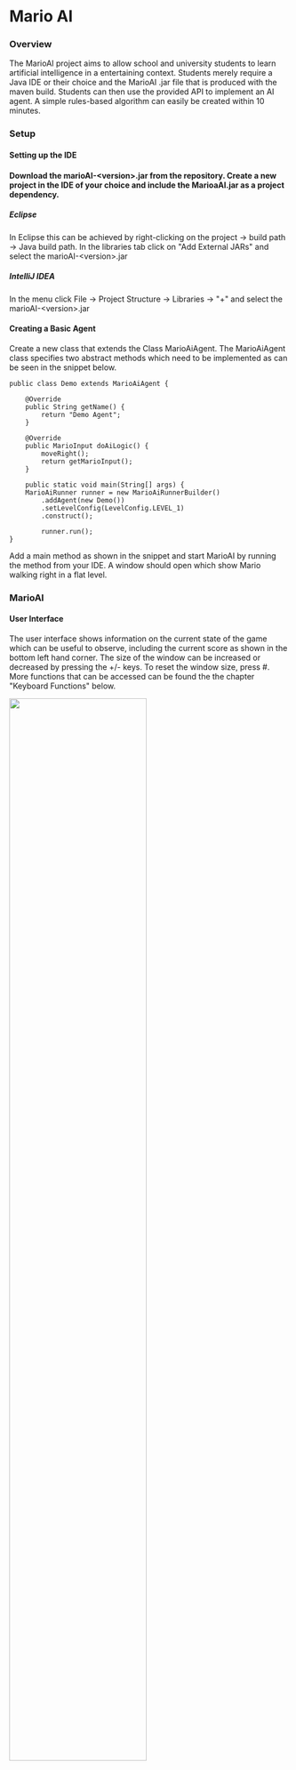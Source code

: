 <html>

<h1>Mario AI</h1>

<h3>Overview</h3>
<p>The MarioAI project aims to allow school and university students to learn artificial intelligence in a entertaining context. Students merely require a Java IDE or their choice and the MarioAI .jar file that is produced with the maven build. Students can then use the provided API to implement an AI agent. A simple rules-based algorithm can easily be created within 10 minutes.
</p>	

<h3>Setup</h3>

<h4>Setting up the IDE<h4>
<p>Download the marioAI-&lt;version&gt;.jar from the repository. Create a new project in the IDE of your choice and include the MarioaAI.jar as 
a project dependency.</p>

<h5>Eclipse</h5>
<p>In Eclipse this can be achieved by right-clicking on the project &rarr; build path &rarr; Java build path.
In the libraries tab click on "Add External JARs" and select the marioAI-&lt;version&gt;.jar</p>

<h5>IntelliJ IDEA</h5>
<p>In the menu click File &rarr; Project Structure &rarr; Libraries &rarr; "+" and select the marioAI-&lt;version&gt;.jar</p>

<h4>Creating a Basic Agent</h4>
<p>Create a new class that extends the Class MarioAiAgent. The MarioAiAgent class specifies two abstract methods which
need to be implemented as can be seen in the snippet below.</p>

```
public class Demo extends MarioAiAgent {

    @Override
    public String getName() {
        return "Demo Agent";
    }

    @Override
    public MarioInput doAiLogic() {
        moveRight();
        return getMarioInput();
    }

    public static void main(String[] args) {
	MarioAiRunner runner = new MarioAiRunnerBuilder()
		.addAgent(new Demo())
		.setLevelConfig(LevelConfig.LEVEL_1)
		.construct();

    	runner.run();
}
```

<p>Add a main method as shown in the snippet and start MarioAI by running the method from your IDE. A window should open which show Mario walking right in a flat level.</p>

<h3>MarioAI</h3>

<h4>User Interface</h4>
<p>The user interface shows information on the current state of the game which can be useful to observe, including the 
current score as shown in the bottom left hand corner. The size of the window can be increased or decreased 
 by pressing the +/- keys. To reset the window size, press #. More functions that can be accessed can be found the the chapter "Keyboard Functions" below.
</p>
<img src="https://i.imgur.com/yODTArt.png" width="70%"/>

<h4>Keyboard Functions</h4>
<p>
While MarioAI is running you can trigger the following functions from your keyboard
<table>
    <tr>
        <th>Function/Toggle</th>
        <th>Key</th>
    </tr>
    <tr>
        <td>Increase window size</td>
        <td>+</td>
    </tr>
    <tr>
        <td>Decrease window size</td>
        <td>-</td>
    </tr>
    <tr>
        <td>Reset window size</td>
        <td>#</td>
    </tr>
    <tr>
        <td>Increase FPS</td>
        <td>j</td>
    </tr>
    <tr>
        <td>Decrease FPS</td>
        <td>k</td>
    </tr>
    <tr>
        <td>Reset FPS to default (24)</td>
        <td>l</td>
    </tr>
    <tr>
        <td>Toggle pause</td>
        <td>p</td>
    </tr>
    <tr>
        <td>Pause and advance to next frame (i.e. <i>tick()</i>)</td>
        <td>t</td>
    </tr>
    <tr>
        <td>Toggle path visualisation</td>
        <td>o</td>
    </tr>
    <tr>
        <td>Pause game and show current level state in console</td>
        <td>i</td>
    </tr>
    <tr>
        <td></td>
        <td></td>
    </tr>
</table>
</p>

<h3>MarioAI API</h3>
<p>The MarioAI API is quite extensive. The following three chapters "Controlling Mario", "Reading the Environment" and 
"Configuration" will provide an overview of the most important aspects of the API. For more information, please refer to the 
JavaDocs provided in the jar file.</p>

<h4>Controlling Mario</h4>
<p>Controlling Mario is fairly straightfoward. There is a method that can be called for each action mario can carry out (i.e. 
move right, move left, jump and sprint/shoot fireballs. Please note that the last two actions are mapped to the same button in the game, as in the original game.
To carry out one or more actions, simply call the associated method in the API
<table>
    <tr>
        <th>Action</th>
        <th>Corresponding API method</th>
    </tr>
    <tr>
        <td>Move right</td>
        <td><i>moveRight()</i></td>
    </tr>
    <tr>
        <td>Move left</td>
        <td><i>moveLeft()</i></td>
    </tr>
    <tr>
        <td>Jump</td>
        <td><i>jump()</i></td>
    </tr>
    <tr>
        <td>Sprint</td>
        <td><i>sprint()</i></td>
    </tr>
    <tr>
        <td>Shoot</td>
        <td><i>shoot()</i></td>
    </tr>
</table>
The <i>doAiLogic()</i> method must return a <i>MarioInput</i> object. By calling the aforementioned methods you can set the actions
to perform in an existing <i>MarioInput</i> object and return it with <i>getMarioInput()</i> as can bee seen below (ex. Mario will sprint right and jump)

```
@Override
public MarioInput doAiLogic() {
    moveRight();
    sprint();
    jump();
    return getMarioInput();
}
```

</p>

<h4>Reading the environment</h4>
<p>
Reading Mario's environment via the MarioAI API can be achieved either via convinience methods or via more advanced methods. Let's begin by looking at the
convienience methods provided by MarioAI which allow for quickly creating a simple rules-based AI algorithm (i.e. if this, do that). 
<table>
    <tr>
        <th>Environment Query</th>
        <th>Method</th>
    </tr>
    <tr>
        <td>Is there a brick (i.e. unpassable object) ahead?</td>
        <td><i>isBrickAhead()</i></td>
    </tr>
    <tr>
        <td>Is there an enemy ahead?</td>
        <td><i>isEnemyAhead()</i></td>
    </tr>
    <tr>
        <td>Is there a deep slope ahead?</td>
        <td><i>isDeepSlopeAhead()</i></td>
    </tr>
    <tr>
        <td>Is Mario falling (i.e. has a positive y-vector)</td>
        <td><i>isFalling()</i></td>
    </tr>
    <tr>
        <td>Is there a hole ahead (i.e. a hole which will kill Mario)?</td>
        <td><i>isHoleAhead()</i></td>
    </tr>
    <tr>
        <td>Is there a question brick above Mario?</td>
        <td><i>isQuestionbrickAbove()</i></td>
    </tr>
</table>
</p>

<h4>Running &amp; Configuration</h4>
<p>You can run your Agent by using the <i>MarioAiRunner</i> class. The simplest way of
obtaining a Runner to run your agent is using the builder <i> MarioAiRunnerBuilder </i>. You can specify different parameters with the corresponding methods.
For example you can pass an instance of your agent to the builder object with <i>addAgent()</i>.
Then you can construct a <i>MarioAiRunner</i> instance with the builder and the method <i>construct()</i>. 
By calling the method <i>run()</i> of the newly created <i>MarioAiRunner</i>, you can start a run with your agent. 
<p>MarioAI offers many ways of customizing the level for your purposes. The simplest way to configure the game is to 
simply use preconfigured levels provided in the enums provided in <i>LevelConfig</i> and set it as used level of the builder with <i>setLevelConfig()</i>.</p>

```
    public static void main(String[] args) {
	MarioAiRunner runner = new MarioAiRunnerBuilder()
		.addAgent(new Demo())
		.setLevelConfig(LevelConfig.LEVEL_1)
		.construct();
    	
    	runner.run();
    }
```

<p>
If you would like to specify your own level (including the type of level, enemies, difficulty, etc. )
you can use the many paramenters that can be passed to the constructor of 
<i>LevelConfig</i> described below
<table>
    <tr>
        <th>Parameter</th>
        <th>Usage</th>
    </tr>
    <tr>
        <td>seed</td>
        <td>The seed of the generated level layout. Using the same seed will result in the same level layout.</td>
    </tr>
    <tr>
        <td>presetDiffulty</td>
        <td>A value which specifies the difficulty by influencing the amount of enemies which are spawned.</td>
    </tr>
    <tr>
        <td>type</td>
        <td>Sets the type of level (i.e. OVERGROUND, UNDERGROUND, CASTLE)</td>
    </tr>
    <tr>
        <td>enemies</td>
        <td>Toggles enemies</td>
    </tr>
    <tr>
        <td>bricks</td>
        <td>Toggles bricks</td>
    </tr>
    <tr>
        <td>coins</td>
        <td>Toggles coins</td>
    </tr>
    <tr>
        <td>length</td>
        <td>The length of the level.</td>
    </tr>
    <tr>
        <td>odds</td>
        <td>Array with length of 5, determines the percentage of level parts [STRAIGHT, HILLS, TUBES, HOLES, BULLETBILL]</td>
    </tr>
</table>
</p>

<h3>Evaluation</h3>
<p>You can evaluate how well your agent performed in the level by either reading the score at the end of the level from the UI,
 the console or the logs. Alternatively you can read the current score from the API using the <i>getActualScore()</i> method within the agent.</p>
<p>The following table shows all rewards and penalties that can be accrued during the level.
<table>
    <tr>
        <th>Event or Condition</th>
        <th>Reward/Penalty</th>
    </tr>
    <tr>
        <td>Reach the end of the level</td>
        <td>+1024 points</td>
    </tr>
    <tr>
        <td>Remaining time at the end of the level</td>
        <td>+8 points per second left</td>
    </tr>
    <tr>
        <td>Distance passed</td>
        <td>+1 point per distance unit</td>
    </tr>
    <tr>
        <td>Collecting coins</td>
        <td>+16 per coin</td>
    </tr>
    <tr>
        <td>Defeated enemies</td>
        <td>+42 per enemy</td>
    </tr>
    <tr>
        <td>... by stomping</td>
        <td>+12 points</td>
    </tr>
    <tr>
        <td>... by hitting with a shell</td>
        <td>+17 points</td>
    </tr>
    <tr>
        <td>... by fireball</td>
        <td>+4 points</td>
    </tr>
    <tr>
        <td>Collecting non-coin items (i.e. fire-flowers, mushrooms)</td>
        <td>+58 per item</td>
    </tr>
    <tr>
        <td>Getting hit by enemy or projectile</td>
        <td>-42 per hit</td>
    </tr>
</table>
</p>

</html>
